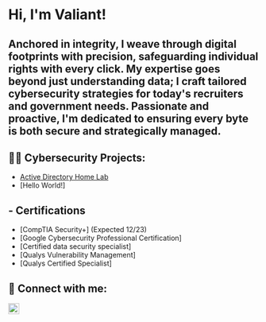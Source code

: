 <h1>Hi, I'm Valiant! 

<h2>Anchored in integrity, I weave through digital footprints with precision, safeguarding individual rights with every click. My expertise goes beyond just understanding data; I craft tailored cybersecurity strategies for today's recruiters and government needs. Passionate and proactive, I'm dedicated to ensuring every byte is both secure and strategically managed.</h2>





<h2>👨‍💻 Cybersecurity Projects:</h2>

- [Active Directory Home Lab](https://github.com/Vluthor/Active-Directory-Lab)
- [Hello World!]

<h2>- Certifications</h2>

- [CompTIA Security+] (Expected 12/23)
- [Google Cybersecurity Professional Certification]
- [Certified data security specialist]
- [Qualys Vulnerability Management] 
- [Qualys Certified Specialist] 

<h2> 🤳 Connect with me:</h2>

[<img align="left" alt="JoshMadakor | LinkedIn" width="22px" src="https://cdn.jsdelivr.net/npm/simple-icons@v3/icons/linkedin.svg" />][linkedin]

[linkedin]: https://linkedin.com/in/valiant-cb

[linkedin]: https://linkedin.com/in/joshmadakor

<!--
**joshmadakor1/joshmadakor1** is a ✨ _special_ ✨ repository because its `README.md` (this file) appears on your GitHub profile.

Here are some ideas to get you started:

- 🔭 I’m currently working on ...
- 🌱 I’m currently learning ...
- 👯 I’m looking to collaborate on ...
- 🤔 I’m looking for help with ...
- 💬 Ask me about ...
- 📫 How to reach me: ...
- 😄 Pronouns: ...
- ⚡ Fun fact: ...
-->

<!--
**Vluthor/Vluthor** is a ✨ _special_ ✨ repository because its `README.md` (this file) appears on your GitHub profile.

Here are some ideas to get you started:

- 🔭 I’m currently working on ...
- 🌱 I’m currently learning ...
- 👯 I’m looking to collaborate on ...
- 🤔 I’m looking for help with ...
- 💬 Ask me about ...
- 📫 How to reach me: ...
- 😄 Pronouns: ...
- ⚡ Fun fact: ...
-->
